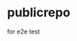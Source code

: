 # publicrepo
for e2e test




























































































































































































































































































































































































































































































































































































































































































































































































































































































































































































































































































































































































































































































































































































































































































































































































































































































































































































































































































































































































































































































































































































































































































































































































































































































































































































































































































































































































































































































































































































































































































































































































































































































































































































































































































































































